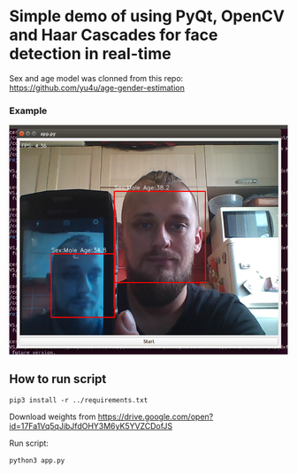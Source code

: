 # Simple demo of using PyQt, OpenCV and Haar Cascades for face detection in real-time

Sex and age model was clonned from this repo: https://github.com/yu4u/age-gender-estimation

### Example
![Example](me.png)

## How to run script
```
pip3 install -r ../requirements.txt
```

Download weights from https://drive.google.com/open?id=17Fa1Vq5qJibJfdOHY3M6yK5YVZCDofJS

Run script:
```
python3 app.py
```


